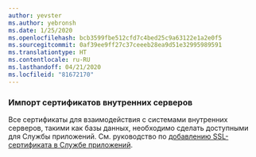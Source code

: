 ```yaml
---
author: yevster
ms.author: yebronsh
ms.date: 1/25/2020
ms.openlocfilehash: bcb3599fbe512cfd7c4bed25c9a63122e1a2e0f5
ms.sourcegitcommit: 0af39ee9ff27c37ceeeb28ea9d51e32995989591
ms.translationtype: HT
ms.contentlocale: ru-RU
ms.lasthandoff: 04/21/2020
ms.locfileid: "81672170"
---
```

### <a name="import-backend-certificates"></a>Импорт сертификатов внутренних серверов

Все сертификаты для взаимодействия с системами внутренних серверов, такими как базы данных, необходимо сделать доступными для Службы приложений. См. руководство по [добавлению SSL-сертификата в Службе приложений](/azure/app-service/configure-ssl-certificate).
